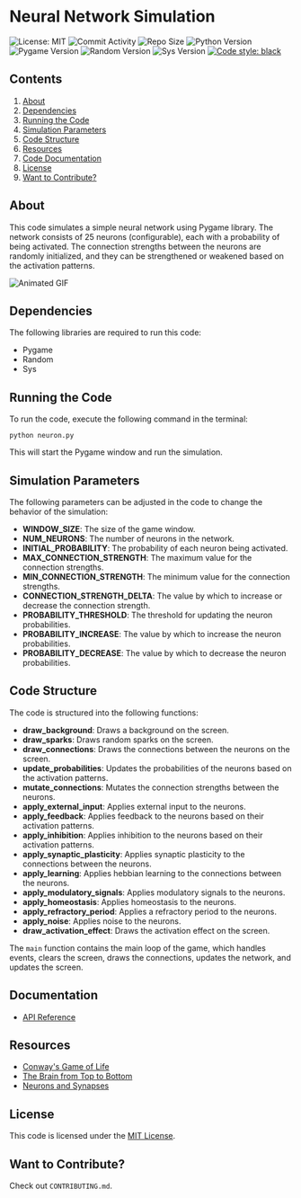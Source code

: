# Neural Network Simulation

![License: MIT](https://img.shields.io/bower/l/bootstrap?style=flat-square)
![Commit Activity](https://img.shields.io/github/last-commit/jainsid24/neural-network-simulation?style=flat-square)
![Repo Size](https://img.shields.io/github/repo-size/jainsid24/neural-network-simulation?style=flat-square)
![Python Version](https://img.shields.io/badge/Python-3.x-blue?style=flat-square)
![Pygame Version](https://img.shields.io/badge/Pygame-2.0.2-red?style=flat-square)
![Random Version](https://img.shields.io/badge/Random-3.9.6-orange?style=flat-square)
![Sys Version](https://img.shields.io/badge/Sys-3.9.6-blue?style=flat-square)
[![Code style: black](https://img.shields.io/badge/code%20style-black-000000.svg)](https://github.com/psf/black?style=flat-square)

## Contents

1. [About](#about)
2. [Dependencies](#dependencies)
3. [Running the Code](#running-the-code)
4. [Simulation Parameters](#simulation-parameters)
5. [Code Structure](#code-structure)
6. [Resources](#resources)
7. [Code Documentation](#documentation)
8. [License](#license)
9. [Want to Contribute?](#want-to-contribute)

## About

This code simulates a simple neural network using Pygame library. The network consists of 25 neurons (configurable), each with a probability of being activated. The connection strengths between the neurons are randomly initialized, and they can be strengthened or weakened based on the activation patterns.

![Animated GIF](network.gif)

## Dependencies

The following libraries are required to run this code:

* Pygame
* Random
* Sys

## Running the Code

To run the code, execute the following command in the terminal:

```
python neuron.py
```

This will start the Pygame window and run the simulation.

## Simulation Parameters

The following parameters can be adjusted in the code to change the behavior of the simulation:

- **WINDOW_SIZE**: The size of the game window.
- **NUM_NEURONS**: The number of neurons in the network.
- **INITIAL_PROBABILITY**: The probability of each neuron being activated.
- **MAX_CONNECTION_STRENGTH**: The maximum value for the connection strengths.
- **MIN_CONNECTION_STRENGTH**: The minimum value for the connection strengths.
- **CONNECTION_STRENGTH_DELTA**: The value by which to increase or decrease the connection strength.
- **PROBABILITY_THRESHOLD**: The threshold for updating the neuron probabilities.
- **PROBABILITY_INCREASE**: The value by which to increase the neuron probabilities.
- **PROBABILITY_DECREASE**: The value by which to decrease the neuron probabilities.

## Code Structure

The code is structured into the following functions:

- **draw_background**: Draws a background on the screen.
- **draw_sparks**: Draws random sparks on the screen.
- **draw_connections**: Draws the connections between the neurons on the screen.
- **update_probabilities**: Updates the probabilities of the neurons based on the activation patterns.
- **mutate_connections**: Mutates the connection strengths between the neurons.
- **apply_external_input**: Applies external input to the neurons.
- **apply_feedback**: Applies feedback to the neurons based on their activation patterns.
- **apply_inhibition**: Applies inhibition to the neurons based on their activation patterns.
- **apply_synaptic_plasticity**: Applies synaptic plasticity to the connections between the neurons.
- **apply_learning**: Applies hebbian learning to the connections between the neurons.
- **apply_modulatory_signals**: Applies modulatory signals to the neurons.
- **apply_homeostasis**: Applies homeostasis to the neurons.
- **apply_refractory_period**: Applies a refractory period to the neurons.
- **apply_noise**: Applies noise to the neurons.
- **draw_activation_effect**: Draws the activation effect on the screen.

The `main` function contains the main loop of the game, which handles events, clears the screen, draws the connections, updates the network, and updates the screen.

## Documentation

- [API Reference](https://jainsid24.github.io/neural-network-simulation/)

## Resources

- [Conway's Game of Life](https://en.wikipedia.org/wiki/Conway%27s_Game_of_Life)
- [The Brain from Top to Bottom](https://thebrain.mcgill.ca/flash/index_d.html)
- [Neurons and Synapses](https://mind.ilstu.edu/curriculum/neurons_intro/neurons_intro.html)

## License

This code is licensed under the [MIT License](https://opensource.org/licenses/MIT).

## Want to Contribute?

Check out `CONTRIBUTING.md`.
